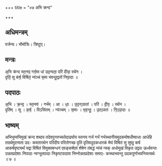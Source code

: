 +++
title = "०७ अभि क्रन्द"

+++
## अधिमन्त्रम्
पर्जन्यः। भौमोत्रिः। त्रिष्टुप्।

## मन्त्रः
अ॒भि क्र॑न्द स्त॒नय॒ गर्भ॒मा धा॑ उद॒न्वता॒ परि॑ दीया॒ रथे॑न ।  
दृतिं॒ सु क॑र्ष॒ विषि॑तं॒ न्य॑ञ्चं स॒मा भ॑वन्तू॒द्वतो॑ निपा॒दाः ॥

## पदपाठः
अ॒भि । क्र॒न्द॒ । स्त॒नय॑ । गर्भ॑म् । आ । धाः॒ । उ॒द॒न्ऽवता॑ । परि॑ । दी॒य॒ । रथे॑न ।  
दृति॑म् । सु । क॒र्ष॒ । विऽसि॑तम् । न्य॑ञ्चम् । स॒माः । भ॒व॒न्तु॒ । उ॒त्ऽवतः॑ । नि॒ऽपा॒दाः ॥

## भाष्यम्
अभिभूम्यभिमुखं क्रन्द शब्दय तदेवपुनरुच्यतेदार्ढ्याय स्तनय गर्ज गर्भं गर्भस्थानीयमुदकमोषधीष्वाधाः आधेहि तदर्थमुदन्वता उद- कवतारथेन परिदीय परितोगच्छ दृतिं दृतिवदुदकधारकं मेघं विषितं सु सुष्ठु कर्ष आकर्षवृष्ट्यर्थं यद्वा विषितं विमुक्तबन्धनं एवङ्कर्षएवं शेषेण तंबद्धं न्यंचं न्यक् अधोमुखं विकृत उद्वतः ऊर्ध्ववन्तः उन्नतप्रदेशाः निपादाः न्यग्भूतपादाः निकृष्टपादावा निम्नोन्नतप्रदेशाः समाए- कस्थाभवन्तु उदकपूर्णाभवन्त्वित्यर्थः ॥ ७ ॥